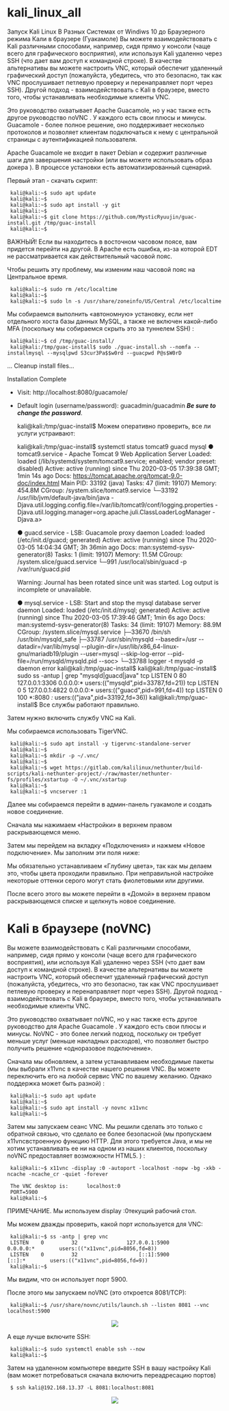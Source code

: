 # kali_linux_all
Запуск Kali Linux В Разных Системах от Windiws 10 до Браузерного режима
Кали в браузере (Гуакамоле)
Вы можете взаимодействовать с Kali различными способами, например, сидя прямо у консоли (чаще всего для графического восприятия), или используя Kali удаленно через SSH (что дает вам доступ к командной строке). В качестве альтернативы вы можете настроить VNC, который обеспечит удаленный графический доступ (пожалуйста, убедитесь, что это безопасно, так как VNC прослушивает петлевую проверку и перенаправляет порт через SSH). Другой подход - взаимодействовать с Kali в браузере, вместо того, чтобы устанавливать необходимые клиенты VNC.

Это руководство охватывает Apache Guacamole, но у нас также есть другое руководство noVNC . У каждого есть свои плюсы и минусы. Guacamole - более полное решение, оно поддерживает несколько протоколов и позволяет клиентам подключаться к нему с центральной страницы с аутентификацией пользователя.

Apache Guacamole не входит в пакет Debian и содержит различные шаги для завершения настройки (или вы можете использовать образ докера ). В процессе установки есть автоматизированный сценарий.

Первый этап - скачать скрипт:

     kali@kali:~$ sudo apt update
     kali@kali:~$
     kali@kali:~$ sudo apt install -y git
     kali@kali:~$
     kali@kali:~$ git clone https://github.com/MysticRyuujin/guac-install.git /tmp/guac-install
     kali@kali:~$
     
ВАЖНЫЙ! Если вы находитесь в восточном часовом поясе, вам придется перейти на другой. В Apache есть ошибка, из-за которой EDT не рассматривается как действительный часовой пояс.

Чтобы решить эту проблему, мы изменим наш часовой пояс на Центральное время.

     kali@kali:~$ sudo rm /etc/localtime
     kali@kali:~$
     kali@kali:~$ sudo ln -s /usr/share/zoneinfo/US/Central /etc/localtime
Мы собираемся выполнить «автономную» установку, если нет отдельного хоста базы данных MySQL, а также не включен какой-либо MFA (поскольку мы собираемся скрыть это за туннелем SSH) :

     kali@kali:~$ cd /tmp/guac-install/
     kali@kali:/tmp/guac-install$ sudo ./guac-install.sh --nomfa --installmysql --mysqlpwd S3cur3Pa$$w0rd --guacpwd P@s$W0rD
...
Cleanup install files...

Installation Complete
- Visit: http://localhost:8080/guacamole/
- Default login (username/password): guacadmin/guacadmin
***Be sure to change the password***.

     kali@kali:/tmp/guac-install$
Можем оперативно проверить, все ли услуги устраивают:

     kali@kali:/tmp/guac-install$ systemctl status tomcat9 guacd mysql
     ● tomcat9.service - Apache Tomcat 9 Web Application Server
          Loaded: loaded (/lib/systemd/system/tomcat9.service; enabled; vendor preset: disabled)
          Active: active (running) since Thu 2020-03-05 17:39:38 GMT; 1min 14s ago
            Docs: https://tomcat.apache.org/tomcat-9.0-doc/index.html
        Main PID: 33192 (java)
           Tasks: 47 (limit: 19107)
          Memory: 454.8M
          CGroup: /system.slice/tomcat9.service
                  └─33192 /usr/lib/jvm/default-java/bin/java -Djava.util.logging.config.file=/var/lib/tomcat9/conf/logging.properties -Djava.util.logging.manager=org.apache.juli.ClassLoaderLogManager -Djava.a>

     ● guacd.service - LSB: Guacamole proxy daemon
          Loaded: loaded (/etc/init.d/guacd; generated)
          Active: active (running) since Thu 2020-03-05 14:04:34 GMT; 3h 36min ago
            Docs: man:systemd-sysv-generator(8)
           Tasks: 1 (limit: 19107)
          Memory: 11.5M
          CGroup: /system.slice/guacd.service
                  └─991 /usr/local/sbin/guacd -p /var/run/guacd.pid

     Warning: Journal has been rotated since unit was started. Log output is incomplete or unavailable.

     ● mysql.service - LSB: Start and stop the mysql database server daemon
          Loaded: loaded (/etc/init.d/mysql; generated)
          Active: active (running) since Thu 2020-03-05 17:39:46 GMT; 1min 6s ago
            Docs: man:systemd-sysv-generator(8)
           Tasks: 34 (limit: 19107)
          Memory: 88.9M
          CGroup: /system.slice/mysql.service
                  ├─33670 /bin/sh /usr/bin/mysqld_safe
                  ├─33787 /usr/sbin/mysqld --basedir=/usr --datadir=/var/lib/mysql --plugin-dir=/usr/lib/x86_64-linux-gnu/mariadb19/plugin --user=mysql --skip-log-error --pid-file=/run/mysqld/mysqld.pid --soc>
                  └─33788 logger -t mysqld -p daemon error
     kali@kali:/tmp/guac-install$
     kali@kali:/tmp/guac-install$ sudo ss -antup | grep "mysqld\|guacd\|java"
     tcp    LISTEN  0       80                 127.0.0.1:3306         0.0.0.0:*       users:(("mysqld",pid=33787,fd=21))
     tcp    LISTEN  0       5                  127.0.0.1:4822         0.0.0.0:*       users:(("guacd",pid=991,fd=4))
     tcp    LISTEN  0       100                        *:8080               *:*       users:(("java",pid=33192,fd=36))
     kali@kali:/tmp/guac-install$
Все службы работают правильно.

Затем нужно включить службу VNC на Kali.

Мы собираемся использовать TigerVNC.

     kali@kali:~$ sudo apt install -y tigervnc-standalone-server
     kali@kali:~$
     kali@kali:~$ mkdir -p ~/.vnc/
     kali@kali:~$
     kali@kali:~$ wget https://gitlab.com/kalilinux/nethunter/build-scripts/kali-nethunter-project/-/raw/master/nethunter-fs/profiles/xstartup -O ~/.vnc/xstartup
     kali@kali:~$
     kali@kali:~$ vncserver :1
Далее мы собираемся перейти в админ-панель гуакамоле и создать новое соединение.

Сначала мы нажимаем «Настройки» в верхнем правом раскрывающемся меню.



Затем мы перейдем на вкладку «Подключения» и нажмем «Новое подключение». Мы заполним эти поля ниже:



Мы обязательно устанавливаем «Глубину цвета», так как мы делаем это, чтобы цвета проходили правильно. При неправильной настройке некоторые оттенки серого могут стать фиолетовыми или другими.

После всего этого вы можете перейти в «Домой» в верхнем правом раскрывающемся списке и щелкнуть новое соединение.



#    Kali в браузере (noVNC)

Вы можете взаимодействовать с Kali различными способами, например, сидя прямо у консоли (чаще всего для графического восприятия), или используя Kali удаленно через SSH (что дает вам доступ к командной строке). В качестве альтернативы вы можете настроить VNC, который обеспечит удаленный графический доступ (пожалуйста, убедитесь, что это безопасно, так как VNC прослушивает петлевую проверку и перенаправляет порт через SSH). Другой подход - взаимодействовать с Kali в браузере, вместо того, чтобы устанавливать необходимые клиенты VNC.

Это руководство охватывает noVNC, но у нас также есть другое руководство для Apache Guacamole . У каждого есть свои плюсы и минусы. NoVNC - это более легкий подход, поскольку он требует меньше услуг (меньше накладных расходов), что позволяет быстро получить решение «одноразовое подключение».

Сначала мы обновляем, а затем устанавливаем необходимые пакеты (мы выбрали x11vnc в качестве нашего решения VNC. Вы можете переключить его на любой сервис VNC по вашему желанию. Однако поддержка может быть разной) :

     kali@kali:~$ sudo apt update
     kali@kali:~$
     kali@kali:~$ sudo apt install -y novnc x11vnc
     kali@kali:~$
Затем мы запускаем сеанс VNC. Мы решили сделать это только с обратной связью, что сделало ее более безопасной (мы пропускаем x11vncвстроенную функцию HTTP. Для этого требуется Java, и мы не хотим устанавливать ее ни на одном из наших клиентов, поскольку noVNC предоставляет возможности HTML5. ) :

     kali@kali:~$ x11vnc -display :0 -autoport -localhost -nopw -bg -xkb -ncache -ncache_cr -quiet -forever

     The VNC desktop is:      localhost:0
     PORT=5900
     kali@kali:~$
ПРИМЕЧАНИЕ. Мы используем display :0текущий рабочий стол.

Мы можем дважды проверить, какой порт используется для VNC:

     kali@kali:~$ ss -antp | grep vnc
     LISTEN    0         32                127.0.0.1:5900            0.0.0.0:*        users:(("x11vnc",pid=8056,fd=8))
     LISTEN    0         32                    [::1]:5900               [::]:*        users:(("x11vnc",pid=8056,fd=9))
     kali@kali:~$
Мы видим, что он использует порт 5900.

После этого мы запускаем noVNC (это откроется 8081/TCP):

     kali@kali:~$ /usr/share/novnc/utils/launch.sh --listen 8081 --vnc localhost:5900
<p align="center">
  <img src="https://github.com/Cicadadenis/kali_linux_all/blob/main/bsp/img/novnc-kali-in-browser-1.png">
</p

А еще лучше включите SSH:

     kali@kali:~$ sudo systemctl enable ssh --now
     kali@kali:~$
Затем на удаленном компьютере введите SSH в вашу настройку Kali (вам может потребоваться сначала включить переадресацию портов)

     $ ssh kali@192.168.13.37 -L 8081:localhost:8081
     
<p align="center">
  <img src="https://github.com/Cicadadenis/kali_linux_all/blob/main/bsp/img/novnc-kali-in-browser-2.png">
</p

